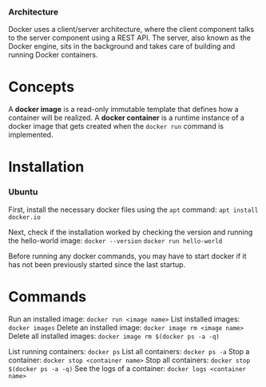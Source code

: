 ### Architecture
Docker uses a client/server architecture, where the client component talks to the server component using a REST API. The server, also known as the Docker engine, sits in the background and takes care of building and running Docker containers.

# Concepts
A **docker image** is a read-only immutable template that defines how a container will be realized. A **docker container** is a runtime instance of a docker image that gets created when the `docker run` command is implemented.

# Installation
### Ubuntu
First, install the necessary docker files using the `apt` command:
`apt install docker.io`

Next, check if the installation worked by checking the version and running the hello-world image:
`docker --version`
`docker run hello-world`

Before running any docker commands, you may have to start docker if it has not been previously started since the last startup.

# Commands
Run an installed image: `docker run <image name>`
List installed images: `docker images`
Delete an installed image: `docker image rm <image name>`
Delete all installed images: `docker image rm $(docker ps -a -q)`

List running containers: `docker ps`
List all containers: `docker ps -a`
Stop a container: `docker stop <container name>`
Stop all containers: `docker stop $(docker ps -a -q)`
See the logs of a container: `docker logs <container name>`